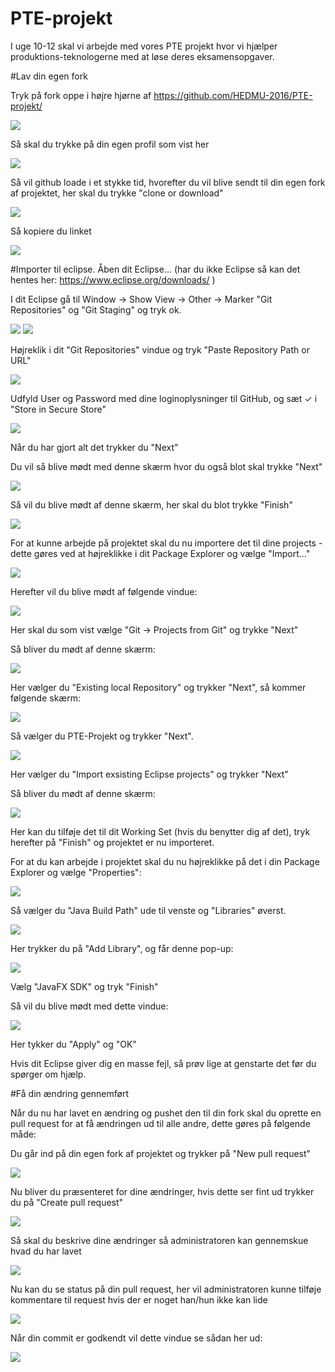 # PTE-projekt
I uge 10-12 skal vi arbejde med vores PTE projekt hvor vi hjælper produktions-teknologerne med at løse deres eksamensopgaver. 

#Lav din egen fork

Tryk på fork oppe i højre hjørne af https://github.com/HEDMU-2016/PTE-projekt/

<img src="http://imgur.com/sYtVHaj.png">

Så skal du trykke på din egen profil som vist her

<img src="http://imgur.com/IDnwcKu.png">

Så vil github loade i et stykke tid, hvorefter du vil blive sendt til din egen fork af projektet, her skal du trykke "clone or download"

<img src="http://imgur.com/4K0ebyT.png">

Så kopiere du linket

<img src="http://imgur.com/0LdkeFY.png">

#Importer til eclipse.
Åben dit Eclipse... (har du ikke Eclipse så kan det hentes her: https://www.eclipse.org/downloads/ )

I dit Eclipse gå til Window -> Show View -> Other -> Marker "Git Repositories" og "Git Staging" og tryk ok.

<img src="http://imgur.com/M2MPPl8.png">      <img src="http://imgur.com/9bcgIfL.png">

Højreklik i dit "Git Repositories" vindue og tryk "Paste Repository Path or URL"

<img src="http://imgur.com/I3u6EqW.png">

Udfyld User og Password med dine loginoplysninger til GitHub, og sæt ✓ i "Store in Secure Store" 

<img src="http://imgur.com/brClyzI.png">

Når du har gjort alt det trykker du "Next"

Du vil så blive mødt med denne skærm hvor du også blot skal trykke "Next"

<img src="http://imgur.com/dTXTsd4.png">

Så vil du blive mødt af denne skærm, her skal du blot trykke "Finish"

<img src="http://imgur.com/dJE5bQj.png">

For at kunne arbejde på projektet skal du nu importere det til dine projects - dette gøres ved at højreklikke i dit Package Explorer og vælge "Import..." 

<img src="http://imgur.com/tfwNccG.png">

Herefter vil du blive mødt af følgende vindue:

<img src="http://imgur.com/ybtolhq.png">

Her skal du som vist vælge "Git -> Projects from Git" og trykke "Next"

Så bliver du mødt af denne skærm:

<img src="http://imgur.com/CfgVi0n.png">

Her vælger du "Existing local Repository" og trykker "Next", så kommer følgende skærm:

<img src="http://imgur.com/p96BGOS.png">

Så vælger du PTE-Projekt og trykker "Next".

<img src="http://imgur.com/lXweWFf.png">

Her vælger du "Import exsisting Eclipse projects" og trykker "Next"

Så bliver du mødt af denne skærm:

<img src="http://imgur.com/hvVw7GK.png">

Her kan du tilføje det til dit Working Set (hvis du benytter dig af det), tryk herefter på "Finish" og projektet er nu importeret.

For at du kan arbejde i projektet skal du nu højreklikke på det i din Package Explorer og vælge "Properties":

<img src="http://imgur.com/3dYdfKp.png">

Så vælger du "Java Build Path" ude til venste og "Libraries" øverst.

<img src="http://imgur.com/uAIWBGB.png">

Her trykker du på "Add Library", og får denne pop-up:

<img src="http://imgur.com/87gAARr.png">

Vælg "JavaFX SDK" og tryk "Finish"

Så vil du blive mødt med dette vindue:

<img src="http://imgur.com/dhlsuvo.png">

Her tykker du "Apply" og "OK"

Hvis dit Eclipse giver dig en masse fejl, så prøv lige at genstarte det før du spørger om hjælp.

#Få din ændring gennemført

Når du nu har lavet en ændring og pushet den til din fork skal du oprette en pull request for at få ændringen ud til alle andre, dette gøres på følgende måde:

Du går ind på din egen fork af projektet og trykker på "New pull request"

<img src="http://imgur.com/v5spJ7t.png">

Nu bliver du præsenteret for dine ændringer, hvis dette ser fint ud trykker du på "Create pull request"

<img src="http://imgur.com/EvLGw98.png">

Så skal du beskrive dine ændringer så administratoren kan gennemskue hvad du har lavet

<img src="http://imgur.com/CaoqH0E.png">

Nu kan du se status på din pull request, her vil administratoren kunne tilføje kommentare til request hvis der er noget han/hun ikke kan lide

<img src="http://imgur.com/y4ZcVII.png">

Når din commit er godkendt vil dette vindue se sådan her ud:

<img src="http://imgur.com/firNRql.png">


